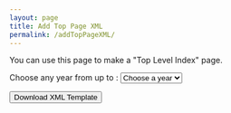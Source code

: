 ```yaml
---
layout: page
title: Add Top Page XML
permalink: /addTopPageXML/
---
```

<div>
<p>You can use this page to make a "Top Level Index" page.</p>
</div>

<div><p>Choose any year from <span id="earliestYear"></span> up to <span id="latestYear"></span>:
<select id="chosenYear" name="chosenYear">
    <option value="">Choose a year</option>
</select>
</p>
</div>

<div class="formParent">
    <div class="formChild">
        <input value='Download XML Template' type='button' class="filterButton" onclick='addTuneXML.downloadTopPage(chosenYear);' />
    </div>
</div>

<script  src="{{ site.js_host }}/js/addTuneXML.js"></script>

<script>
let selectBox = document.getElementById("chosenYear");
let chosenYear = '';

addTuneXML.addSelectYears("chosenYear");

selectBox.onchange = function () {
    let selIndex = selectBox.selectedIndex;
    chosenYear = selectBox.options[selIndex].value;
}
</script>
